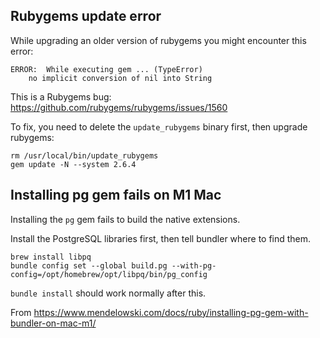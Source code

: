 ## Rubygems update error

While upgrading an older version of rubygems you might encounter this error:

```
ERROR:  While executing gem ... (TypeError)
    no implicit conversion of nil into String
```

This is a Rubygems bug: https://github.com/rubygems/rubygems/issues/1560

To fix, you need to delete the `update_rubygems` binary first, then upgrade rubygems:

```
rm /usr/local/bin/update_rubygems
gem update -N --system 2.6.4
```

## Installing pg gem fails on M1 Mac

Installing the `pg` gem fails to build the native extensions.

Install the PostgreSQL libraries first, then tell bundler where to find them.

```
brew install libpq
bundle config set --global build.pg --with-pg-config=/opt/homebrew/opt/libpq/bin/pg_config
```

`bundle install` should work normally after this.

From https://www.mendelowski.com/docs/ruby/installing-pg-gem-with-bundler-on-mac-m1/
